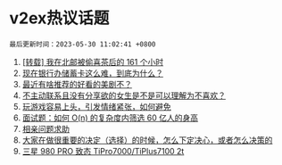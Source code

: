 # v2ex热议话题

`最后更新时间：2023-05-30 11:02:41 +0800`

1. [[转载] 我在北邮被偷喜茶后的 161 个小时](https://www.v2ex.com/t/943867)
1. [现在银行办储蓄卡这么难，到底为什么？](https://www.v2ex.com/t/943822)
1. [最近有啥推荐的好看的美剧不？](https://www.v2ex.com/t/943802)
1. [不主动联系且没有分享欲的女生是不是可以理解为不喜欢？](https://www.v2ex.com/t/943947)
1. [玩游戏容易上头，引发情绪紧张，如何避免](https://www.v2ex.com/t/943801)
1. [面试题：如何 O(n) 的复杂度内筛选 60 亿人的身高](https://www.v2ex.com/t/943925)
1. [相亲问题求助](https://www.v2ex.com/t/944061)
1. [大家在做很重要的决定（选择）的时候，怎么下定决心，或者怎么决策的](https://www.v2ex.com/t/943803)
1. [三星 980 PRO 致态 TiPro7000/TiPlus7100 2t](https://www.v2ex.com/t/943814)

